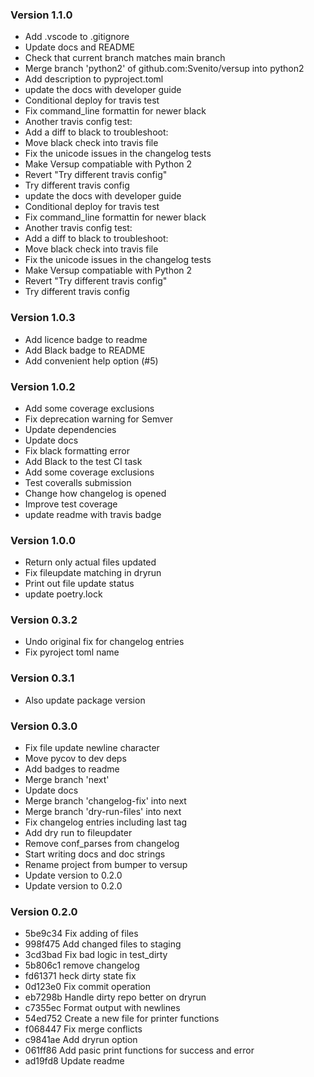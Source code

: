 ### Version 1.1.0
- Add .vscode to .gitignore
- Update docs and README
- Check that current branch matches main branch
- Merge branch 'python2' of github.com:Svenito/versup into python2
- Add description to pyproject.toml
- update the docs with developer guide
- Conditional deploy for travis test
- Fix command_line formattin for newer black
- Another travis config test:
- Add a diff to black to troubleshoot:
- Move black check into travis file
- Fix the unicode issues in the changelog tests
- Make Versup compatiable with Python 2
- Revert "Try different travis config"
- Try different travis config
- update the docs with developer guide
- Conditional deploy for travis test
- Fix command_line formattin for newer black
- Another travis config test:
- Add a diff to black to troubleshoot:
- Move black check into travis file
- Fix the unicode issues in the changelog tests
- Make Versup compatiable with Python 2
- Revert "Try different travis config"
- Try different travis config

### Version 1.0.3
- Add licence badge to readme
- Add Black badge to README
- Add convenient help option (#5)

### Version 1.0.2
- Add some coverage exclusions
- Fix deprecation warning for Semver
- Update dependencies
- Update docs
- Fix black formatting error
- Add Black to the test CI task
- Add some coverage exclusions
- Test coveralls submission
- Change how changelog is opened
- Improve test coverage
- update readme with travis badge

### Version 1.0.0
- Return only actual files updated
- Fix fileupdate matching in dryrun
- Print out file update status
- update poetry.lock

### Version 0.3.2
- Undo original fix for changelog entries
- Fix pyroject toml name

### Version 0.3.1
- Also update package version

### Version 0.3.0
- Fix file update newline character
- Move pycov to dev deps
- Add badges to readme
- Merge branch 'next'
- Update docs
- Merge branch 'changelog-fix' into next
- Merge branch 'dry-run-files' into next
- Fix changelog entries including last tag
- Add dry run to fileupdater
- Remove conf_parses from changelog
- Start writing docs and doc strings
- Rename project from bumper to versup
- Update version to 0.2.0
- Update version to 0.2.0

### Version 0.2.0
- 5be9c34 Fix adding of files
- 998f475 Add changed files to staging
- 3cd3bad Fix bad logic in test_dirty
- 5b806c1 remove changelog
- fd61371 heck dirty state fix
- 0d123e0 Fix commit operation
- eb7298b Handle dirty repo better on dryrun
- c7355ec Format output with newlines
- 54ed752 Create a new file for printer functions
- f068447 Fix merge conflicts
- c9841ae Add dryrun option
- 061ff86 Add pasic print functions for success and error
- ad19fd8 Update readme

